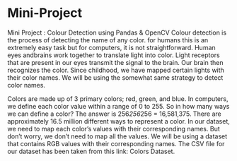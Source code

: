 # Mini-Project

Mini Project : Colour Detection using Pandas & OpenCV
Colour detection is the process of detecting the name of any color. for humans this is an extremely easy task but for computers, it is not straightforward.
Human eyes andbrains work together to translate light into color. Light receptors that are present in our eyes transmit the signal to the brain. Our brain 
then recognizes the color. Since childhood, we have mapped certain lights with their color names. We will be using the somewhat same strategy to detect 
color names.

Colors are made up of 3 primary colors; red, green, and blue. In computers, we define each color value within a range of 0 to 255. So in how many ways
we can define a color? The answer is 256*256*256 = 16,581,375. There are approximately 16.5 million different ways to represent a color. In our dataset, 
we need to map each color’s values with their corresponding names. But don’t worry, we don’t need to map all the values. We will be using a dataset 
that contains RGB values with their corresponding names. The CSV file for our dataset has been taken from this link: Colors Dataset.
